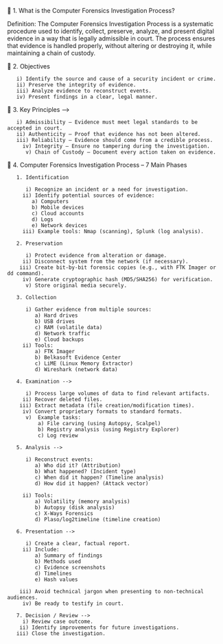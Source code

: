 📌 1. What is the Computer Forensics Investigation Process?

Definition:
The Computer Forensics Investigation Process is a systematic procedure used to identify, collect, preserve, analyze, and present digital evidence in a way that is legally admissible in court.
The process ensures that evidence is handled properly, without altering or destroying it, while maintaining a chain of custody.

📌 2. Objectives

       i) Identify the source and cause of a security incident or crime.
       ii) Preserve the integrity of evidence.
       iii) Analyze evidence to reconstruct events.
       iv) Present findings in a clear, legal manner.

📌 3. Key Principles -->

       i) Admissibility – Evidence must meet legal standards to be accepted in court.
       ii) Authenticity – Proof that evidence has not been altered.
       iii) Reliability – Evidence should come from a credible process.
         iv) Integrity – Ensure no tampering during the investigation.
          v) Chain of Custody – Document every action taken on evidence.

📌 4. Computer Forensics Investigation Process – 7 Main Phases
      
       1. Identification
       
          i) Recognize an incident or a need for investigation.
         ii) Identify potential sources of evidence:
            a) Computers
            b) Mobile devices
            c) Cloud accounts
            d) Logs
            e) Network devices  
         iii) Example tools: Nmap (scanning), Splunk (log analysis).
         
       2. Preservation
       
          i) Protect evidence from alteration or damage.
         ii) Disconnect system from the network (if necessary).
        iii) Create bit-by-bit forensic copies (e.g., with FTK Imager or dd command).
         iv) Generate cryptographic hash (MD5/SHA256) for verification.
          v) Store original media securely.
          
       3. Collection
       
          i) Gather evidence from multiple sources:
             a) Hard drives
             b) USB drives
             c) RAM (volatile data)
             d) Network traffic
             e) Cloud backups
         ii) Tools:
             a) FTK Imager
             b) Belkasoft Evidence Center
             c) LiME (Linux Memory Extractor)
             d) Wireshark (network data)

       4. Examination -->

          i) Process large volumes of data to find relevant artifacts.
         ii) Recover deleted files.
        iii) Extract metadata (file creation/modification times).
         iv) Convert proprietary formats to standard formats.
          v)  Example tasks:
              a) File carving (using Autopsy, Scalpel)
              b) Registry analysis (using Registry Explorer)
              c) Log review

       5. Analysis -->
   
          i) Reconstruct events:
             a) Who did it? (Attribution)
             b) What happened? (Incident type)
             c) When did it happen? (Timeline analysis)
             d) How did it happen? (Attack vector)

         ii) Tools:
             a) Volatility (memory analysis)
             b) Autopsy (disk analysis)
             c) X-Ways Forensics
             d) Plaso/log2timeline (timeline creation)

       6. Presentation -->
   
          i) Create a clear, factual report.
         ii) Include:
             a) Summary of findings
             b) Methods used
             c) Evidence screenshots
             d) Timelines
             e) Hash values

        iii) Avoid technical jargon when presenting to non-technical audiences.
         iv) Be ready to testify in court.

       7. Decision / Review --> 
         i) Review case outcome.
        ii) Identify improvements for future investigations.
       iii) Close the investigation.
